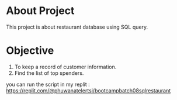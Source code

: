 # About Project
This project is about restaurant database using SQL query.

# Objective
1. To keep a record of customer information.
2. Find the list of top spenders. 

you can run the script in my replit : https://replit.com/@phuwanatelertsi/bootcampbatch08sqlrestaurant
